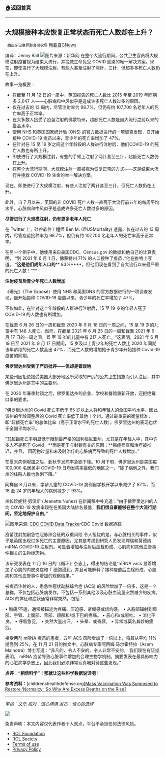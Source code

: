 ###  [:house:返回首頁](https://github.com/ourhimalayas/txt)
---


## 大规模接种本应恢复正常状态而死亡人数却在上升？
` 西班牙巴塞罗那喜悦农场` [轉載自GNews](https://gnews.org/zh-hans/1739540/)

编译：Jenny Ball
![](https://assets.gnews.org/wp-content/uploads/2021/12/image0-8-3.jpg)图片来源：新华网
在整个大流行期间，公共卫生官员将大规模注射疫苗视为结束大流行，并挽救生命免受 COVID 感染的唯一解决方案。现在，即使进行了大规模注射，有些人甚至注射了两针，三针，但超多多死亡人数仍在上升。

故事一览概要：

- 在截至 11 月 12 日的一周中，英国报告的死亡人数比 2015 年至 2019 年同期多 2,047 人——心脏病和中风似乎是造成许多死亡人数过多的原因。
- 仅在过去的 13 周内，尽管注射率为 98.7%，但仍有约 107,700 名老年人的死亡率高于正常率。
- 在大多数人接受了疫苗注射的佛蒙特州，超额死亡人数是自大流行之前以来的最高水平。
- 使用 NHS 和英国国家统计局 (ONS) 的官方数据进行的一项调查发现，自开始接种 COVID-19 疫苗以来，青少年的死亡率增加了 47%。
- 在针对在 15 至 19 岁之间这个年龄段的人群进行注射后，他们COVID-19 的死亡人数也有所上升。
- 即使进行了大规模注射，有些的手臂上注射了两针甚至三针，超额死亡人数仍在上升。
- 在整个大流行期间，大规模注射一直被视为恢复正常的方式——这是结束大流行并挽救 COVID-19 生命的唯一解决方案。


现在，即使进行了大规模注射，有些人注射了两针甚至三针，但死亡人数仍在上升。

此外，自 7 月以来，英国的非 COVID 死亡人数一直高于大流行前五年的每周平均水平。心脏病和中风似乎是造成许多死亡人数过多的原因。

**尽管进行了大规模注射，仍有更多老年人死亡**

在 Twitter 上，硅谷软件工程师 Ben M. (@USMortality) 透露，仅在过去的 13 周内，尽管疫苗接种率为 98.7%，但仍有约 107,700 名老年人的死亡率高于正常率。

在另一个例子中，他使用来自美国CDC、Census.gov 的数据和他自己的计算表明， “到 2021 年 6 月 1 日，佛蒙特州 71% 的人口接种了疫苗，”他在推特上写道。 “**这是他们成年人口的**** 83%****，但他们现在看到了自大流行以来最严重的死亡人数！”**

**注射疫苗后青少年死亡人数增加**

《曝光》（The Exposé）使用 NHS 和英国ONS 的官方数据进行的一项调查发现，自开始接种 COVID-19 疫苗以来，青少年的死亡率增加了 47%。

不仅如此，在针对这个年龄段的人群进行注射后，15 至 19 岁的年轻人死于 COVID-19 的人数也有所增加。

在截至 6 月 26 日的一周和截至 2020 年 9 月 18 日的一周之间，15 至 19 岁的儿童中有 148 人死亡。然而，在截至 2021 年 6 月 25 日的一周和截至 2021 年 9 月 17 日的一周之间，15 至 19 岁的儿童中有 217 人死亡。“这表明，2021 年 6 月 19 日至 2021 年 9 月 17 日期间，15 岁及以上青少年的死亡人数比 2020 年同期该年龄段的死亡人数高出 47%，而死亡人数的增加始于青少年开始接种 Covid-19 疫苗的同期。

**佛罗里达州受到了严厉批评——但却是错误地**

某些州因拒绝接受美国大部分地区所采取的严厉的公共卫生措施而引人注目，其中佛罗里达州是其中的主要州。

在 2020 年春季封锁之后，佛罗里达州的企业、学校和餐馆重新开放，还拒绝戴口罩的要求。

“佛罗里达州的 Covid 死亡率低于 65 岁以上人群和年轻人的全国平均水平，因此该州的年龄调整后的 Covid 死亡率低于其他十个州。通过最重要的衡量标准，即“超额死亡率”的总体比率（高于正常水平的死亡人数），佛罗里达州的表现也优于全国平均水平。

“其超额死亡率明显低于限制最严格的加利福尼亚州，尤其是在年轻人中，其中许多人不是死于 Covid，**而是死于与封锁有关的原因：**癌症筛查和治疗被推迟，并且， 因药物过量和未及时治疗的心脏病而导致的死亡人数增加。”

在夏末病例增加之后，到秋季发病率急剧下降。10 月下旬，佛罗里达州是美国每 100,000 名居民中 COVID-19 日均发病率最低的地区之一。“除了病例之外，我们州的住院人数也急剧下降。”

同样自 8 月以来，学龄儿童的 COVID-19 病例自学校开学以来减少了 87%，而 18 至 24 岁的年轻人的病例减少了 93%。

州长珍妮特·努涅斯 (Jeanette Nuñez) 在新闻稿中补充道：“由于佛罗里达州的人均 COVID-19 发病率现在在美国大陆排名最低，**我们很自豪能够在整个大流行期间，坚定地保护自由**。”

![](https://assets.gnews.org/wp-content/uploads/2021/12/level-of-community-transmission-in-us.jpeg)图示来源: [CDC COVID Data Tracker](https://covid.cdc.gov/covid-data-tracker/#county-view&amp;list_select_map_data_parent=Risk&amp;map-metrics-cv-comm-transmission=community_transmission_level&amp;list_select_map_data_metro=all)CDC Covid 数据追踪

疫苗注射加剧急性冠脉综合征的双重风险
令人担忧的是，与心脏相关的事件，似乎是英国出现过多死亡的主要原因，尤其是考虑到研究人员发现辉瑞和莫德纳 mRNA COVID-19 注射剂。可显着增加与注射后血栓形成、心肌病和其他血管事件相关的生物标志物。

该研究发表在 11 月 16 日的《循环》杂志上，得出的结论是“mRNA vacs 显着增加了心肌的内皮炎症和 T 细胞浸润，并且可能解释了接种疫苗后血栓形成、心肌病和其他血管事件增加的观察结果。”

被疫苗注射的人，患急性冠状动脉综合症 (ACS) 的风险增加了一倍多，这是一个总称，不仅包括心脏病发作，不包括一系列其他涉及心脏血流量突然减少的疾病。 ACS 的体征和症状通常非常突然，包括：

• 胸痛/不适，通常被描述为疼痛、压迫感、紧绷感或烧灼感。
• 从胸部辐射到肩部、手臂、上腹部、背部、颈部和/或下巴的疼痛。
• 恶心和/或呕吐。
• 消化不良。
• 呼吸急促。
• 突然大量出汗。
• 头晕、或昏厥。
• 异常或莫名其妙的疲劳。

接受两剂 mRNA 疫苗的患者，五年 ACS 风险增加了一倍以上，将其从平均 11% 提高到 25%。在 11 月 21 日的推文中，心脏病专家阿西姆·马尔霍特拉（Asem Malhotra）博士写道：“非凡的、令人不安的、令人非常不安的， 我们现在有证据表明， mRNA 疫苗导致心脏事件增加的合理生物学机制。摘要发表在最具影响力的心脏病学杂志上，因此我们必须非常认真地对待这些发现。”

**点评：“相信科学”！那就让这些科学数据说话吧！**

**参考资料：**[childrenshealthdefense.org][Mass Vaccination Was Supposed to Restore ‘Normalcy.’ So Why Are Excess Deaths on the Rise?](https://childrenshealthdefense.org/defender/mass-vaccination-excess-covid-deaths/?utm_source=salsa&amp;eType=EmailBlastContent&amp;eId=7d7342a8-69a1-4477-91a6-b897dba46139)

* * *

*审核：文乐
校对：信心满满*
*发布：信心的选择*

![](https://assets.gnews.org/wp-content/uploads/2021/12/GNEWS_CH..jpeg)

 

免责声明：本文内容仅代表作者个人观点，平台不承担任何法律风险。

- [ROL Foundation](https://rolfoundation.org/)
- [ROL Society](https://rolsociety.org/)
- [Terms of use](https://gnews.org/terms-of-use-3/)
- [Privacy Policy](https://gnews.org/privacy-policy/)
